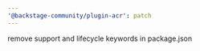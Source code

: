 ```yaml
---
'@backstage-community/plugin-acr': patch
---
```


remove support and lifecycle keywords in package.json
